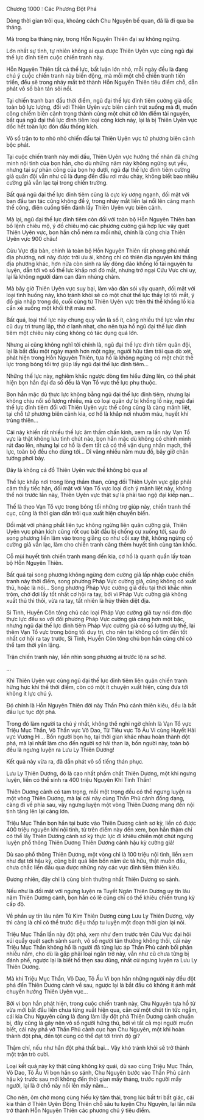 




Chương 1000 : Các Phương Đột Phá


Dòng thời gian trôi qua, khoảng cách Chu Nguyên bế quan, đã là đi qua ba tháng.

Mà trong ba tháng này, trong Hỗn Nguyên Thiên đại sự không ngừng.

Lớn nhất sự tình, tự nhiên không ai qua được Thiên Uyên vực cùng ngũ đại thế lực đỉnh tiêm cuộc chiến tranh này.

Hỗn Nguyên Thiên tất cả thế lực, bất luận lớn nhỏ, mỗi ngày đều là đang chú ý cuộc chiến tranh này biến động, mà mỗi một chỗ chiến tranh tiến triển, đều sẽ trong nháy mắt trở thành Hỗn Nguyên Thiên tiêu điểm chỗ, dẫn phát vô số bàn tán sôi nổi.

Tại chiến tranh ban đầu thời điểm, ngũ đại thế lực đỉnh tiêm cường giả dốc toàn bộ lực lượng, đối với Thiên Uyên vực biên cảnh trút xuống mà đi, muốn công chiếm biên cảnh trọng thành cùng một chút cỡ lớn điểm tài nguyên, bất quá ngũ đại thế lực đỉnh tiêm loại công kích này, lại là bị Thiên Uyên vực dốc hết toàn lực đón đầu thống kích.

Vô số trận to to nhỏ nhỏ chiến đấu tại Thiên Uyên vực tứ phương biên cảnh bộc phát.

Tại cuộc chiến tranh này mới đầu, Thiên Uyên vực hướng thế nhân đã chứng minh nội tình của bọn hắn, cho dù những năm này không ngừng sụt yếu, nhưng tại sự phản công của bọn họ dưới, ngũ đại thế lực đỉnh tiêm cường giả quân đội vẫn như cũ là đụng đến đầu rơi máu chảy, không biết bao nhiêu cường giả vẫn lạc tại trong chiến trường.

Bất quá ngũ đại thế lực đỉnh tiêm cũng là cực kỳ ương ngạnh, đối mặt với ban đầu tan tác cũng không để ý, trong nháy mắt liền lại nổi lên càng mạnh thế công, điên cuồng tiến đánh lấy Thiên Uyên vực biên cảnh.

Mà lại, ngũ đại thế lực đỉnh tiêm còn đối với toàn bộ Hỗn Nguyên Thiên ban bố lệnh chiêu mộ, ý đồ chiêu mộ các phương cường giả hợp lực vây quét Thiên Uyên vực, bọn hắn chỗ ném ra mồi nhử, chính là cùng chia Thiên Uyên vực 900 châu!

Cửu Vực địa bàn, chính là toàn bộ Hỗn Nguyên Thiên rất phong phú nhất địa phương, nơi này được trời ưu ái, không chỉ có thiên địa nguyên khí thắng địa phương khác, hơn nữa còn sinh ra lấy đông đảo khổng lồ tài nguyên tu luyện, dẫn tới vô số thế lực khắp nơi đỏ mắt, nhưng trở ngại Cửu Vực chi uy, lại là không người dám can đảm nhúng chàm.

Mà bây giờ Thiên Uyên vực suy bại, lâm vào đàn sói vây quanh, đối mặt với loại tình huống này, khó tránh khỏi sẽ có một chút thế lực thấy lợi tối mắt, ý đồ gia nhập trong đó, cuối cùng từ Thiên Uyên vực trên thi thể khổng lồ kia cắn xé xuống một khối thịt màu mỡ.

Bất quá, loại thế lực này chung quy vẫn là số ít, càng nhiều thế lực vẫn như cũ duy trì trung lập, thờ ơ lạnh nhạt, cho nên tựa hồ ngũ đại thế lực đỉnh tiêm một chiêu này cũng không có tác dụng quá lớn.

Nhưng ai cũng không nghĩ tới chính là, ngũ đại thế lực đỉnh tiêm quân đội, lại là bắt đầu một ngày mạnh hơn một ngày, người hữu tâm trải qua dò xét, phát hiện trong Hỗn Nguyên Thiên, tựa hồ là không ngừng có một chút thế lực trong bóng tối trợ giúp lấy ngũ đại thế lực đỉnh tiêm...

Những thế lực này, nghiêm khắc ngược dòng tìm hiểu đứng lên, có thể phát hiện bọn hắn đại đa số đều là Vạn Tổ vực thế lực phụ thuộc.

Bọn hắn mặc dù thực lực không bằng ngũ đại thế lực đỉnh tiêm, nhưng lại không chịu nổi số lượng nhiều, mà có loại quân dự bị khổng lồ này, ngũ đại thế lực đỉnh tiêm đối với Thiên Uyên vực thế công cũng là càng mãnh liệt, tại chỗ tứ phương biên cảnh kia, cơ hồ là khắp nơi nhuốm máu, huyết khí trùng thiên...

Cái này khiến rất nhiều thế lực âm thầm chấn kinh, xem ra lần này Vạn Tổ vực là thật không lưu tình chút nào, bọn hắn mặc dù không có chính mình rút đao lên, nhưng lại cơ hồ là đem tất cả có thể vận dụng nhân mạch, thế lực, toàn bộ đều cho dùng tới... Dĩ vãng nhiều năm mưu đồ, bây giờ chân tướng phơi bày.

Đây là không cả đổ Thiên Uyên vực thề không bỏ qua a!

Thế lực khắp nơi trong lòng thầm than, cũng đối Thiên Uyên vực gặp phải cảm thấy tiếc hận, đối mặt với Vạn Tổ vực loại địch ý mãnh liệt này, không thể nói trước lần này, Thiên Uyên vực thật sự là phải tao ngộ đại kiếp nạn...

Thế là theo Vạn Tổ vực trong bóng tối những trợ giúp này, chiến tranh thế cục, cũng là thời gian dần trôi qua xuất hiện chuyển biến.

Đối mặt với phảng phất liên tục không ngừng liên quân cường giả, Thiên Uyên vực phản kích cũng rốt cục bắt đầu bị chống cự xuống tới, sau đó song phương liền lâm vào trong giằng co như cối xay thịt, không ngừng có cường giả vẫn lạc, làm cho chiến tranh càng thêm huyết tinh cùng tàn khốc.

Cỗ mùi huyết tinh chiến tranh mang đến kia, cơ hồ là quanh quẩn lấy toàn bộ Hỗn Nguyên Thiên.

Bất quá tại song phương không ngừng đem cường giả lấp nhập cuộc chiến tranh này thời điểm, song phương Pháp Vực cường giả, cũng không có xuất thủ, hoặc là nói... Song phương Pháp Vực cường giả đều tại thời khắc nhìn trộm, chờ đợi lấy tốt nhất cơ hội ra tay, bởi vì Pháp Vực cường giả không xuất thủ thì thôi, vừa ra tay, tất nhiên là hủy thiên diệt địa.

Si Tinh, Huyền Côn tông chủ các loại Pháp Vực cường giả tuy nói đơn độc thực lực đều so với đối phương Pháp Vực cường giả càng hơn một bậc, nhưng ngũ đại thế lực đỉnh tiêm Pháp Vực cường giả có số lượng ưu thế, lại thêm Vạn Tổ vực trong bóng tối duy trì, cho nên tại không có tìm đến tốt nhất cơ hội ra tay trước, Si Tinh, Huyền Côn tông chủ bọn hắn cũng chỉ có thể tạm thời yên lặng.

Trận chiến tranh này, liền nhìn song phương ai trước lộ ra sơ hở.

...

Khi Thiên Uyên vực cùng ngũ đại thế lực đỉnh tiêm liên quân chiến tranh hừng hực khí thế thời điểm, còn có một ít chuyện xuất hiện, cũng đưa tới không ít lực chú ý.

Đó chính là Hỗn Nguyên Thiên đời này Thần Phủ cảnh thiên kiêu, đều là bắt đầu lục tục đột phá.

Trong đó làm người ta chú ý nhất, không thể nghi ngờ chính là Vạn Tổ vực Triệu Mục Thần, Võ Thần vực Võ Dao, Tử Tiêu vực Tô Ấu Vi cùng Huyết Hải vực Vương Hi... Bốn người bọn họ, tại thời gian khác nhau hoàn thành đột phá, mà lại nhất làm cho đến người sợ hãi than là, bốn người này, toàn bộ đều là ngưng luyện ra Lưu Ly Thiên Dương!

Kết quả này vừa ra, đã dẫn phát vô số tiếng thán phục.

Lưu Ly Thiên Dương, đó là cao nhất phẩm chất Thiên Dương, một khi ngưng luyện, liền có thể sinh ra 400 triệu Nguyên Khí Tinh Thần!

Thiên Dương cảnh có tam trọng, mỗi một trọng đều có thể ngưng luyện ra một vòng Thiên Dương, mà lại cái này cùng Thần Phủ cảnh đồng dạng, càng đi về phía sau, vậy ngưng luyện một vòng Thiên Dương mang đến nội tình tăng lên lại càng lớn.

Triệu Mục Thần bọn hắn tại bước vào Thiên Dương cảnh sơ kỳ, liền có được 400 triệu nguyên khí nội tình, từ trên điểm này đến xem, bọn hắn thậm chí có thể lấy Thiên Dương cảnh sơ kỳ thực lực đi khiêu chiến một chút ngưng luyện phổ thông Thiên Dương Thiên Dương cảnh hậu kỳ cường giả!

Dù sao phổ thông Thiên Dương, một vòng chỉ là 100 triệu nội tình, liền xem như đạt tới hậu kỳ, cũng bất quá liền bốn năm ức tả hữu, thật muốn đấu, chưa chắc liền đấu qua được những này các vực đỉnh tiêm thiên kiêu.

Đương nhiên, đây chỉ là cùng bình thường nhất Thiên Dương so sánh.

Nếu như là đối mặt với ngưng luyện ra Tuyết Ngân Thiên Dương uy tín lâu năm Thiên Dương cảnh, bọn hắn có lẽ cũng chỉ có thể khiêu chiến trung kỳ cấp độ.

Về phần uy tín lâu năm Tử Kim Thiên Dương cùng Lưu Ly Thiên Dương, vậy thì càng là chỉ có thể trước điệu thấp tu luyện một đoạn thời gian lại nói.

Triệu Mục Thần lần này đột phá, xem như đem trước trên Cửu Vực đại hội xúi quẩy quét sạch sành sanh, vô số người tán thưởng không thôi, cái này Triệu Mục Thần không hổ là người đã từng lực áp Thần Phủ cảnh bối phận nhiều năm, cho dù là gặp phải loại ngăn trở này, vẫn như cũ chưa từng bị đánh phế, ngược lại là biết hổ thẹn sau dũng, nhất cử ngưng luyện ra Lưu Ly Thiên Dương.

Mà khi Triệu Mục Thần, Võ Dao, Tô Ấu Vi bọn hắn những người này đều đột phá đến Thiên Dương cảnh về sau, ngược lại là bắt đầu có không ít ánh mắt chuyển hướng Thiên Uyên vực...

Bởi vì bọn hắn phát hiện, trong cuộc chiến tranh này, Chu Nguyên tựa hồ từ vừa mới bắt đầu liền chưa từng xuất hiện qua, căn cứ một chút tin tức ngầm, cái kia Chu Nguyên cũng là đang làm lấy đột phá Thiên Dương cảnh chuẩn bị, đây cũng là gây nên vô số người hứng thú, bởi vì tất cả mọi người muốn biết, cái này phá vỡ Thần Phủ cảnh cực hạn Chu Nguyên, một khi hoàn thành đột phá, đến tột cùng có thể đạt tới trình độ gì?

Thậm chí, nếu như hắn đột phá thất bại... Vậy khó tránh khỏi sẽ trở thành một trận trò cười.

Loại kết quả này kỳ thật cũng không kỳ quái, dù sao cùng Triệu Mục Thần, Võ Dao, Tô Ấu Vi bọn hắn so sánh, Chu Nguyên bước vào Thần Phủ cảnh hậu kỳ trước sau mới không đến thời gian mấy tháng, trước người mấy người, lại là ở chỗ này nổi lên mấy năm...

Cho nên, ôm chờ mong cùng hiếu kỳ tâm thái, trong lúc bất tri bất giác, cái kia thân ở Thiên Uyên Động Thiên chỗ sâu tu luyện Chu Nguyên, lại lần nữa trở thành Hỗn Nguyên Thiên các phương chú ý tiêu điểm.




